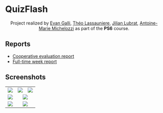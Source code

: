 # QuizFlash

<p align=center>
  <span>Project realized by <a href="https://github.com/06Games">Evan Galli</a>, <a href="https://github.com/theoLassauniere">Théo Lassauniere</a>,
<a href="https://github.com/LubratJilian">Jilian Lubrat</a>, <a href="https://github.com/mantoniu">Antoine-Marie Michelozzi</a> as part of the <b>PS6</b> course.</span>
</p>

## Reports

* [Cooperative evaluation report](docs/report.md)
* [Full-time week report](ops/livrable_temps_plein.md)

## Screenshots

<table>
  <tr>
    <td colspan="2"><img src="https://github.com/2019-2020-ps6/2023-2024-ps6-quizflash/assets/24252743/f567219c-a7ba-4a77-807f-8093a90eb211"/></td>
    <td colspan="2"><img src="https://github.com/2019-2020-ps6/2023-2024-ps6-quizflash/assets/24252743/85d0fc9f-b4fd-4f9e-9131-72d77ba92cfa"/></td>
    <td colspan="2"><img src="https://github.com/2019-2020-ps6/2023-2024-ps6-quizflash/assets/24252743/0e8d17aa-5987-4fb4-bb6a-f4f2086ea6f8"/></td>
  </tr>
  <tr>
    <td colspan="3"><img src="https://github.com/2019-2020-ps6/2023-2024-ps6-quizflash/assets/24252743/643d7355-4840-4d1d-a4f5-b9f56ef38148"/></td>
    <td colspan="3"><img src="https://github.com/2019-2020-ps6/2023-2024-ps6-quizflash/assets/24252743/30f7b446-94e0-4647-af79-8a4d77db87d5"/></td>
  </tr>
  <tr>
    <td colspan="3"><img src="https://github.com/2019-2020-ps6/2023-2024-ps6-quizflash/assets/24252743/24a893f5-cd80-42a7-b5e3-a21339d6d023"/></td>
    <td colspan="3"><img src="https://github.com/2019-2020-ps6/2023-2024-ps6-quizflash/assets/24252743/68d506ef-4ce1-45b8-abc1-6f02040e0ce8"/></td>
  </tr>
</table>
